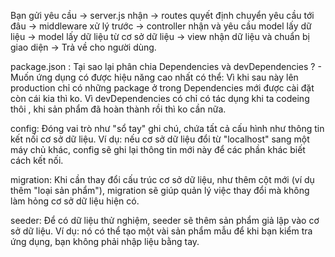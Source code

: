 Bạn gửi yêu cầu → server.js nhận → routes quyết định chuyển yêu cầu tới đâu → middleware xử lý trước → controller nhận và yêu cầu model lấy dữ liệu → model lấy dữ liệu từ cơ sở dữ liệu → view nhận dữ liệu và chuẩn bị giao diện → Trả về cho người dùng.

package.json :
Tại sao lại phân chia Dependencies và devDependencies ? - Muốn ứng dụng có được hiệu năng cao nhất có thể:
Vì khi sau này lên production chỉ có những package ở trong Dependencies mới được cài đặt còn cái kia thì ko.
Vì devDependencies có chỉ có tác dụng khi ta codeing thôi , khi sản phẩm đã hoàn thành rồi thì ko cần nữa.

config: Đóng vai trò như "sổ tay" ghi chú, chứa tất cả cấu hình như thông tin kết nối cơ sở dữ liệu. Ví dụ: nếu cơ sở dữ liệu đổi từ "localhost" sang một máy chủ khác, config sẽ ghi lại thông tin mới này để các phần khác biết cách kết nối.

migration: Khi cần thay đổi cấu trúc cơ sở dữ liệu, như thêm cột mới (ví dụ thêm "loại sản phẩm"), migration sẽ giúp quản lý việc thay đổi mà không làm hỏng cơ sở dữ liệu hiện có.

seeder: Để có dữ liệu thử nghiệm, seeder sẽ thêm sản phẩm giả lập vào cơ sở dữ liệu. Ví dụ: nó có thể tạo một vài sản phẩm mẫu để khi bạn kiểm tra ứng dụng, bạn không phải nhập liệu bằng tay.
